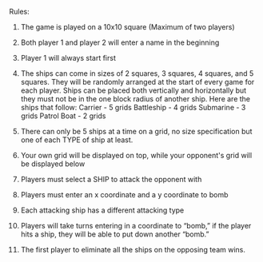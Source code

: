 Rules:
1. The game is played on a 10x10 square (Maximum of two players)
3. Both player 1 and player 2 will enter a name in the beginning
4. Player 1 will always start first
5. The ships can come in sizes of 2 squares, 3 squares, 4 squares, and 5 squares. They will be randomly arranged at the start of every game for each player.
   Ships can be placed both vertically and horizontally but they must not be in the one block radius of another ship.
   Here are the ships that follow:
    Carrier - 5 grids
    Battleship - 4 grids
    Submarine - 3 grids
    Patrol Boat - 2 grids

6. There can only be 5 ships at a time on a grid, no size specification but one of each TYPE of ship at least.
7. Your own grid will be displayed on top, while your opponent's grid will be displayed below
8. Players must select a SHIP to attack the opponent with
9. Players must enter an x coordinate and a y coordinate to bomb
10. Each attacking ship has a different attacking type
11. Players will take turns entering in a coordinate to “bomb,” if the player hits a ship, they will be able to put down another “bomb.”
12. The first player to eliminate all the ships on the opposing team wins.
